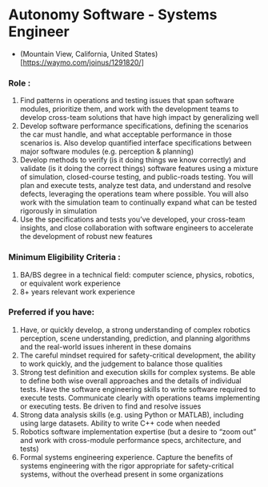 # Autonomy Software - Systems Engineer
- (Mountain View, California, United States)[https://waymo.com/joinus/1291820/]

### Role :
1. Find patterns in operations and testing issues that span software modules, prioritize them, and work with the development teams to develop cross-team solutions that have high impact by generalizing well
1. Develop software performance specifications, defining the scenarios the car must handle, and what acceptable performance in those scenarios is. Also develop quantified interface specifications between major software modules (e.g. perception & planning)
1. Develop methods to verify (is it doing things we know correctly) and validate (is it doing the correct things) software features using a mixture of simulation, closed-course testing, and public-roads testing. You will plan and execute tests, analyze test data, and understand and resolve defects, leveraging the operations team where possible. You will also work with the simulation team to continually expand what can be tested rigorously in simulation
1. Use the specifications and tests you’ve developed, your cross-team insights, and close collaboration with software engineers to accelerate the development of robust new features

### Minimum Eligibility Criteria :
1. BA/BS degree in a technical field: computer science, physics, robotics, or equivalent work experience
1. 8+ years relevant work experience

### Preferred if you have:
1. Have, or quickly develop, a strong understanding of complex robotics perception, scene understanding, prediction, and planning algorithms and the real-world issues inherent in these domains
1. The careful mindset required for safety-critical development, the ability to work quickly, and the judgement to balance those qualities
1. Strong test definition and execution skills for complex systems. Be able to define both wise overall approaches and the details of individual tests. Have the software engineering skills to write software required to execute tests. Communicate clearly with operations teams implementing or executing tests. Be driven to find and resolve issues
1. Strong data analysis skills (e.g. using Python or MATLAB), including using large datasets. Ability to write C++ code when needed
1. Robotics software implementation expertise (but a desire to “zoom out” and work with cross-module performance specs, architecture, and tests)
1. Formal systems engineering experience. Capture the benefits of systems engineering with the rigor appropriate for safety-critical systems, without the overhead present in some organizations


